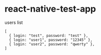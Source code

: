 # react-native-test-app

users list
```
[
  { login: "test", password: "test" },
  { login: "user1", password: "12345" },
  { login: "user2", password: "qwerty" },
]
```
